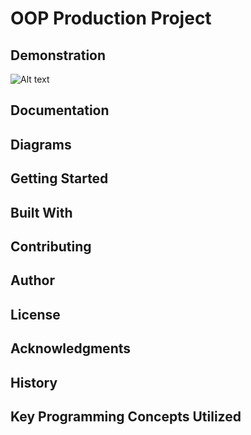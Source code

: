 # OOP Production Project


## Demonstration
![Alt text]()

## Documentation


## Diagrams


## Getting Started


## Built With


## Contributing


## Author


## License


## Acknowledgments


## History


## Key Programming Concepts Utilized
